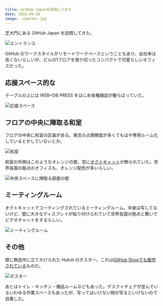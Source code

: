 ```yaml
---
title: GitHub Japanを訪問してきた
date: 2016-09-20
image: ./poster.jpg
---
```


芝大門にある GitHub Japan を訪問してきた。

![エントランス](./entrance.jpg)

GitHub のワークスタイルがリモートワークベースということもあり、出社率は高くないらしいが、ビルの1フロアを借り切ったコンパクトで可愛らしいオフィスだった。

## 応接スペース的な

テーブルの上には WEB+DB PRESS をはじめ各種雑誌が散らばっていた。

![応接スペース](./reception.jpg)

## フロアの中央に陣取る和室

フロアの中央に和室の区画がある。某氏の占領頻度が多くてもはや専用ルーム化しているとかしていないとか。

![和室](./room.jpg)

和室の外側はこのようなオレンジの壁。窓に[オクトキャット](https://github.myshopify.com/products/octocat-figurine)が飾られていた。世界各国の拠点のオフィスも、オレンジ配色が多いらしい。

![中央スペースに陣取る部屋の壁](./wall.jpg)

## ミーティングルーム

オクトキャットでコーティングされているミーティングルーム。中身は写してないけど、壁に大きなディスプレイが貼り付けられていて世界各国の拠点と繋いでビデオチャットをするらしい。

![ミーティングルーム](./meeting-room.jpg)

## その他

壁に無造作に立てかけられた Hubot のポスター。これは[GitHub Shopでも販売されている](https://github.myshopify.com/products/posters)ものだ。

![ポスター](./poster.jpg)

あとはトイレ・キッチン・備品ルームなどもあった。デスク＋チェアが並んでいるいわゆる作業スペースもあったが、写ってはいけない物が写るといけないので自重した。
